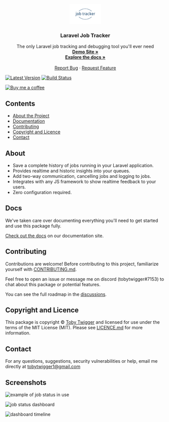 <p align="center">
  <a href="https://github.com/tobytwigger/laravel-job-status">
    <img src="https://raw.githubusercontent.com/tobytwigger/laravel-job-status-demo/main/resources/images/logo-no-background.png" alt="Logo" width="100" height="63">
  </a>

<h3 align="center">Laravel Job Tracker</h3>

  <p align="center">
    The only Laravel job tracking and debugging tool you'll ever need
<br />
        <a href="https://job-tracker.gpsvault.co.uk/"><strong>Demo Site »</strong></a>
<br />
    <a href="https://tobytwigger.github.io/laravel-job-status"><strong>Explore the docs »</strong></a>
<br />
<br />
    <a href="https://github.com/tobytwigger/laravel-job-status/issues/new?template=bug_report.md">Report Bug</a>
    ·
    <a href="https://github.com/tobytwigger/laravel-job-status/issues/new?template=feature_request.md">Request Feature</a>
</p>

[![Latest Version](https://img.shields.io/github/v/release/tobytwigger/laravel-job-status?label=Latest%20Version&sort=semver&style=plastic)](https://github.com/tobytwigger/laravel-job-status/releases)
[![Build Status](https://github.com/tobytwigger/laravel-job-status/actions/workflows/trigger_main_branch_flow.yml/badge.svg)](https://github.com/tobytwigger/laravel-job-status/actions/workflows/trigger_main_branch_flow.yml)

[![Buy me a coffee](https://www.buymeacoffee.com/assets/img/custom_images/orange_img.png)](http://buymeacoffee.com/translate)

## Contents

* [About the Project](#about)
* [Documentation](#docs)
* [Contributing](#contributing)
* [Copyright and Licence](#copyright-and-licence)
* [Contact](#contact)

## About

- Save a complete history of jobs running in your Laravel application.
- Provides realtime and historic insights into your queues.
- Add two-way communication, cancelling jobs and logging to jobs.
- Integrates with any JS framework to show realtime feedback to your users.
- Zero configuration required.

## Docs

We've taken care over documenting everything you'll need to get started and use this package fully.

[Check out the docs](https://tobytwigger.github.io/laravel-job-status) on our documentation site.

## Contributing

Contributions are welcome! Before contributing to this project, familiarize
yourself with [CONTRIBUTING.md](CONTRIBUTING.md).

Feel free to open an issue or message me on discord (tobytwigger#7153) to chat about this package or potential features.

You can see the full roadmap in the [discussions](https://github.com/tobytwigger/laravel-job-status/discussions/71).

## Copyright and Licence

This package is copyright © [Toby Twigger](https://github.com/tobytwigger)
and licensed for use under the terms of the MIT License (MIT). Please see
[LICENCE.md](LICENCE.md) for more information.

## Contact

For any questions, suggestions, security vulnerabilities or help, email me directly
at [tobytwigger1@gmail.com](mailto:tobytwigger1@gmail.com)

## Screenshots

![example of job status in use](https://github.com/tobytwigger/laravel-job-status/blob/main/docs/docs/assets/images/podcast.gif "Showing the user the status of their podcast being uploaded")


![job status dashboard](https://github.com/tobytwigger/laravel-job-status/blob/main/docs/docs/assets/images/dashboard/list-of-jobs.png "Viewing a list of jobs running in your application")


![dashboard timeline](https://github.com/tobytwigger/laravel-job-status/blob/main/docs/docs/assets/images/dashboard/run-timeline.png "View the timeline for a particular run of a job")

